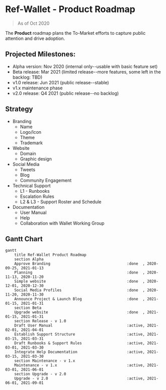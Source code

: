 # Ref-Wallet - Product Roadmap

> As of Oct 2020

The **Product** roadmap plans the To-Market efforts to capture public attention and drive adoption.

## Projected Milestones:

 * Alpha version: Nov 2020 (internal only--usable with basic feature set)
 * Beta release: Mar 2021 (limited release--more features, some left in the backlog: TBD)
 * v1.0 release: Jun 2021 (public release--stable)
 * v1.x maintenance phase
 * v2.0 release: Q4 2021 (public release--no backlog)

## Strategy

 * Branding
     * Name
     * Logo/Icon
     * Theme
     * Trademark
 * Website
     * Domain
     * Graphic design
 * Social Media
     * Tweets
     * Blog
     * Community Engagement
 * Technical Support
     * L1 - Runbooks
     * Escalation Rules
     * L2 & L3 - Support Roster and Schedule
 * Documentation
     * User Manual
     * Help
     * Collaboration with Wallet Working Group

## Gantt Chart

```mermaid
gantt
    title Ref-Wallet Product Roadmap
    section Alpha
    Approve Branding                                  :done  , 2020-09-25, 2021-01-13
    Planning                                          :done  , 2020-11-13, 2020-11-20
    Simple website                                    :done  , 2020-12-01, 2020-12-30
    Social Media Profiles                             :done  , 2020-11-20, 2020-11-30
    Announce Project & Launch Blog                    :done  , 2021-01-15, 2021-01-31
    section Beta
    Upgrade website                                   :done  , 2021-01-15, 2021-01-31
    section Release - v 1.0
    Draft User Manual                                 :active, 2021-02-01, 2021-04-01
    Establish Support Structure                       :active, 2021-03-15, 2021-03-31
    Draft Runbooks & Support Rules                    :active, 2021-03-01, 2021-03-30
    Integrate Help Documentation                      :active, 2021-03-15, 2021-03-30
    section Maintenance - v 1.x
    Maintenance - v 1.x                               :active, 2021-03-01, 2021-06-01
    section Upgrade - v 2.0
    Upgrade - v 2.0                                   :active, 2021-06-01, 2021-09-01
```
